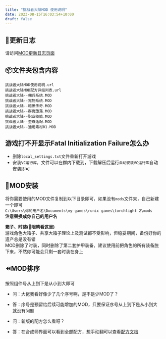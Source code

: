```yaml
---
title: "挑战者大陆MOD 使用说明"
date: 2023-08-15T16:03:54+10:00
draft: false
---
```


## 📝更新日志
请访问[MOD更新日志页面](https://tl2-mod.chr.moe/posts/imba-mod-changelog/)

## 📦️文件夹包含内容
```
挑战者大陆MOD使用说明.url  
挑战者大陆MOD配方详细列表.url  
挑战者大陆--佣兵系统.MOD
挑战者大陆--宠物系统.MOD
挑战者大陆--暗黑传奇.MOD
挑战者大陆--群魔堕落.MOD
挑战者大陆--职业技能.MOD
挑战者大陆--至尊适配.MOD
挑战者大陆--通用素材01.MOD
```  

## 游戏打不开显示Fatal Initialization Failure怎么办  
- 删除`local_settings.txt`文件重新打开游戏
- 安装`VC运行库`，文件可以在群内下载到，下载解压后运行`自动安装VC运行库`自动安装即可

## 🔧MOD安装
将你需要使用的MOD文件复制到以下目录即可，如果没有`mods`文件夹，自己新建一个即可  
`C:\Users\你的用户名\Documents\my games\runic games\torchlight 2\mods`  
**注意替换成你自己的用户名**  

**箱子、时装(👀眼睛看这里)**  
游戏角色大箱子、共享大箱子理论上及测试都不受影响，但稳妥期间，备份好你的遗产总是没有错  
MOD删除了时装，同时删除了第二套护甲装备，建议使用前把角色的所有装备脱下来，不然你可能会只剩一套时装在身上  

## ⏪️MOD排序  
按照组件号从上到下是从小到大即可  

- 问：大佬我看好像少了几个序号啊，是不是少MOD了？
- 答：序号是预留给后续可能增加的MOD，只要保证序号从上到下是从小到大就没有问题

- 问：新版的配方怎么看呀？
- 答：在合成师界面可以看到全部配方，想手动翻可以查看[配方文档](https://docs.qq.com/doc/DYkRIZUFhaWdBckRI)
